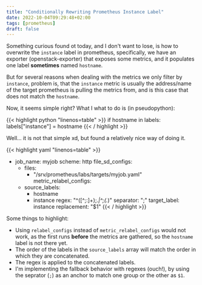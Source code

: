 ```yaml
---
title: "Conditionally Rewriting Prometheus Instance Label"
date: 2022-10-04T09:29:48+02:00
tags: [prometheus]
draft: false
---
```


Something curious found ot today, and I don't want to lose, is how to overwrite the `instance` label in prometheus,
specifically, we have an exporter (openstack-exporter) that exposes some metrics, and it populates one label **sometimes**
named `hostname`.

But for several reasons when dealing with the metrics we only filter by `instance`, problem is, that the `instance`
metric is usually the address/name of the target prometheus is pulling the metrics from, and is this case that does not
match the `hostname`.

Now, it seems simple right? What I what to do is (in pseudopython):


{{< highlight python "linenos=table" >}}
if hostname in labels:
    labels["instance"] = hostname
{{< / highlight >}}

Well... it is not that simple xd, but found a relatively nice way of doing it.

{{< highlight yaml "linenos=table" >}}
- job_name: myjob
  scheme: http
  file_sd_configs:
  - files:
    - "/srv/prometheus/labs/targets/myjob.yaml"
  metric_relabel_configs:
  - source_labels:
    - hostname
    - instance
    regex: "^([^;:]+);.*|^;(.*)"
    separator: ";"
    target_label: instance
    replacement: "$1"
{{< / highlight >}}

Some things to highlight:
* Using `relabel_configs` instead of `metric_relabel_configs` would not work, as the first runs **before** the metrics
  are gathered, so the `hostname` label is not there yet.
* The order of the labels in the `source_labels` array will match the order in which they are concatenated.
* The regex is applied to the concatenated labels.
* I'm implementing the fallback behavior with regexes (ouch!), by using the seprator (`;`) as an anchor to match one
  group or the other as `$1`.
